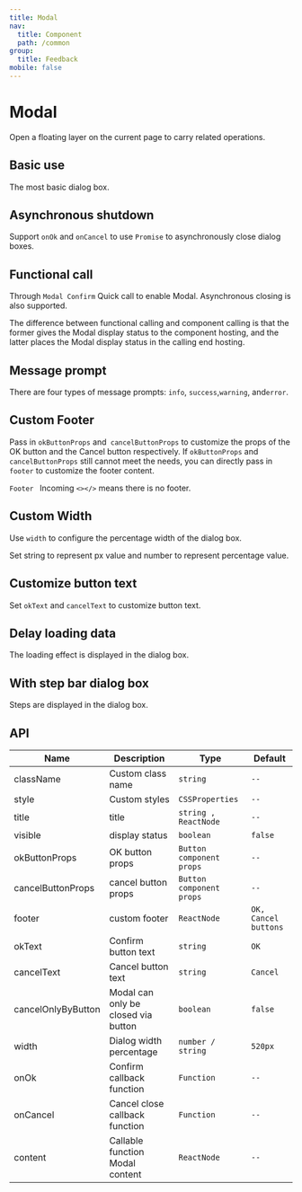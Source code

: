 ```yaml
---
title: Modal
nav:
  title: Component
  path: /common
group:
  title: Feedback
mobile: false
---
```


# Modal

Open a floating layer on the current page to carry related operations.

## Basic use

The most basic dialog box.

<code src="./demos/index1.tsx"></code>

## Asynchronous shutdown

Support `onOk` and `onCancel` to use `Promise` to asynchronously close dialog boxes.

<code src="./demos/index2.tsx"></code>

## Functional call

Through `Modal Confirm` Quick call to enable Modal. Asynchronous closing is also supported.

The difference between functional calling and component calling is that the former gives the Modal display status to the component hosting, and the latter places the Modal display status in the calling end hosting.

<code src="./demos/index4.tsx"></code>

## Message prompt

There are four types of message prompts: `info`, `success`,`warning`, and`error`.

<code src="./demos/index3.tsx"></code>

## Custom Footer

Pass in `okButtonProps` and` cancelButtonProps` to customize the props of the OK button and the Cancel button respectively. If `okButtonProps` and` cancelButtonProps` still cannot meet the needs, you can directly pass in `footer` to customize the footer content.

`Footer ` Incoming `<></>` means there is no footer.

<code src="./demos/index5.tsx"></code>

## Custom Width

Use `width` to configure the percentage width of the dialog box.

Set string to represent px value and number to represent percentage value.

<code src="./demos/index9.tsx"></code>

## Customize button text

Set `okText` and `cancelText` to customize button text.

<code src="./demos/index6.tsx"></code>

## Delay loading data

The loading effect is displayed in the dialog box.

<code src="./demos/index7.tsx"></code>

## With step bar dialog box

Steps are displayed in the dialog box.

<code src="./demos/index8.tsx"></code>

## API

| Name               | Description                         | Type                     | Default              |
| ------------------ | ----------------------------------- | ------------------------ | -------------------- |
| className          | Custom class name                   | `string`                 | `--`                 |
| style              | Custom styles                       | `CSSProperties`          | `--`                 |
| title              | title                               | `string , ReactNode`     | `--`                 |
| visible            | display status                      | `boolean`                | `false`              |
| okButtonProps      | OK button props                     | `Button component props` | `--`                 |
| cancelButtonProps  | cancel button props                 | `Button component props` | `--`                 |
| footer             | custom footer                       | `ReactNode`              | `OK, Cancel buttons` |
| okText             | Confirm button text                 | `string`                 | `OK`                 |
| cancelText         | Cancel button text                  | `string`                 | `Cancel`             |
| cancelOnlyByButton | Modal can only be closed via button | `boolean`                | `false`              |
| width              | Dialog width percentage             | `number / string`        | `520px`              |
| onOk               | Confirm callback function           | `Function`               | `--`                 |
| onCancel           | Cancel close callback function      | `Function`               | `--`                 |
| content            | Callable function Modal content     | `ReactNode`              | `--`                 |
